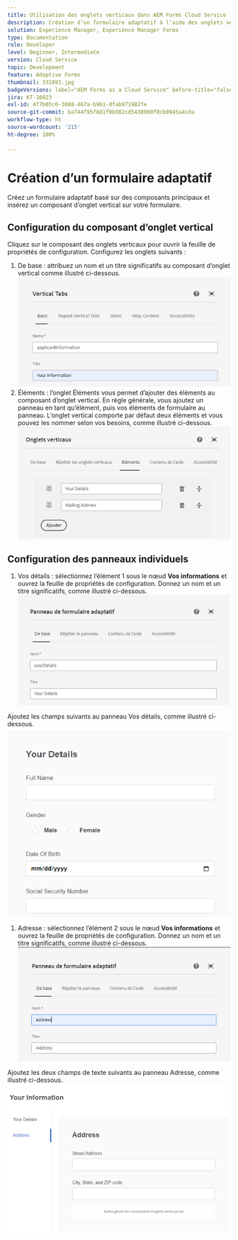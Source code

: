 ```yaml
---
title: Utilisation des onglets verticaux dans AEM Forms Cloud Service
description: Création d’un formulaire adaptatif à l’aide des onglets verticaux
solution: Experience Manager, Experience Manager Forms
type: Documentation
role: Developer
level: Beginner, Intermediate
version: Cloud Service
topic: Development
feature: Adaptive Forms
thumbnail: 331891.jpg
badgeVersions: label="AEM Forms as a Cloud Service" before-title="false"
jira: KT-16023
exl-id: 4f7b05c6-3088-467a-b9b1-dfab971982fe
source-git-commit: ba744f95f8d1f0b982cd5430860f0cb0945a4cda
workflow-type: ht
source-wordcount: '215'
ht-degree: 100%

---
```


# Création d’un formulaire adaptatif

Créez un formulaire adaptatif basé sur des composants principaux et insérez un composant d’onglet vertical sur votre formulaire.

## Configuration du composant d’onglet vertical

Cliquez sur le composant des onglets verticaux pour ouvrir la feuille de propriétés de configuration. Configurez les onglets suivants :

1. De base : attribuez un nom et un titre significatifs au composant d’onglet vertical comme illustré ci-dessous.
   ![vertical-tabs-1](assets/vertical-tabs-1.png)
1. Éléments : l’onglet Éléments vous permet d’ajouter des éléments au composant d’onglet vertical. En règle générale, vous ajoutez un panneau en tant qu’élément, puis vos éléments de formulaire au panneau. L’onglet vertical comporte par défaut deux éléments et vous pouvez les nommer selon vos besoins, comme illustré ci-dessous.
   ![vertical-tabs-2](assets/vertical-tabs-2.png)

## Configuration des panneaux individuels

1. Vos détails : sélectionnez l’élément 1 sous le nœud **Vos informations** et ouvrez la feuille de propriétés de configuration. Donnez un nom et un titre significatifs, comme illustré ci-dessous.
   ![vertical-tabs-3](assets/vertical-tabs-3.png)

Ajoutez les champs suivants au panneau Vos détails, comme illustré ci-dessous.
![vertical-tabs-4](assets/vertical-tabs-4.png)

1. Adresse : sélectionnez l’élément 2 sous le nœud **Vos informations** et ouvrez la feuille de propriétés de configuration. Donnez un nom et un titre significatifs, comme illustré ci-dessous.
   ![vertical-tabs-6](assets/vertical-tabs-6.png)

Ajoutez les deux champs de texte suivants au panneau Adresse, comme illustré ci-dessous.
![vertical-tabs-5](assets/vertical-tabs-5.png)
